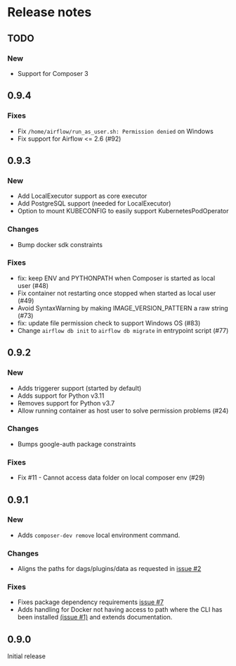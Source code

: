 # Release notes

## TODO

### New

- Support for Composer 3

## 0.9.4

### Fixes

- Fix `/home/airflow/run_as_user.sh: Permission denied` on Windows
- Fix support for Airflow <= 2.6 (#92)

## 0.9.3

### New

- Add LocalExecutor support as core executor
- Add PostgreSQL support (needed for LocalExecutor)
- Option to mount KUBECONFIG to easily support KubernetesPodOperator

### Changes

- Bump docker sdk constraints

### Fixes

- fix: keep ENV and PYTHONPATH when Composer is started as local user (#48)
- Fix container not restarting once stopped when started as local user (#49)
- Avoid SyntaxWarning by making IMAGE_VERSION_PATTERN a raw string (#73)
- fix: update file permission check to support Windows OS (#83)
- Change `airflow db init` to `airflow db migrate` in entrypoint script (#77)

## 0.9.2

### New

- Adds triggerer support (started by default)
- Adds support for Python v3.11
- Removes support for Python v3.7
- Allow running container as host user to solve permission problems (#24)

### Changes

- Bumps google-auth package constraints

### Fixes

- Fix #11 - Cannot access data folder on local composer env (#29)

## 0.9.1

### New

- Adds `composer-dev remove` local environment command.

### Changes

- Aligns the paths for dags/plugins/data as requested in [issue #2](https://github.com/GoogleCloudPlatform/composer-local-dev/issues/2)

### Fixes

- Fixes package dependency requirements [issue #7](https://github.com/GoogleCloudPlatform/composer-local-dev/issues/7)
- Adds handling for Docker not having access to path where the CLI has been installed
  [(issue #1)](https://github.com/GoogleCloudPlatform/composer-local-dev/issues/1) and extends documentation.

## 0.9.0

Initial release
